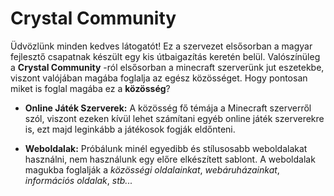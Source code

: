 # Crystal Community
Üdvözlünk minden kedves látogatót! Ez a szervezet elsősorban a magyar fejlesztő csapatnak készült egy kis útbaigazítás keretén belül. Valószínüleg a **Crystal Community** -ról elsősorban a minecraft szerverünk jut eszetekbe, viszont valójában magába foglalja az egész közösséget. Hogy pontosan miket is foglal magába ez a **__közösség__**?

- **Online Játék Szerverek:** A közösség fő témája a Minecraft szerverről szól, viszont ezeken kívül lehet számítani egyéb online játék szerverekre is, ezt majd leginkább a játékosok fogják eldőnteni.

- **Weboldalak:** Próbálunk minél egyedibb és stílusosabb weboldalakat használni, nem használunk egy előre elkészített sablont. A weboldalak magukba foglalják a *közösségi oldalainkat*, *webáruházainkat*, *információs oldalak*, *stb...*
<!--

**Here are some ideas to get you started:**

🙋‍♀️ A short introduction - what is your organization all about?
🌈 Contribution guidelines - how can the community get involved?
👩‍💻 Useful resources - where can the community find your docs? Is there anything else the community should know?
🍿 Fun facts - what does your team eat for breakfast?
🧙 Remember, you can do mighty things with the power of [Markdown](https://docs.github.com/github/writing-on-github/getting-started-with-writing-and-formatting-on-github/basic-writing-and-formatting-syntax)
-->
